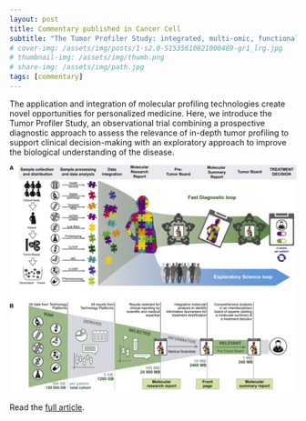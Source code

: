 ```yaml
---
layout: post
title: Commentary published in Cancer Cell
subtitle: "The Tumor Profiler Study: integrated, multi-omic, functional tumor profiling for clinical decision support"
# cover-img: /assets/img/posts/1-s2.0-S1535610821000489-gr1_lrg.jpg
# thumbnail-img: /assets/img/thumb.png
# share-img: /assets/img/path.jpg
tags: [commentary]
---
```


The application and integration of molecular profiling technologies create novel opportunities for personalized medicine. Here, we introduce the Tumor Profiler Study, an observational trial combining a prospective diagnostic approach to assess the relevance of in-depth tumor profiling to support clinical decision-making with an exploratory approach to improve the biological understanding of the disease.

![Summary Figure](/assets/img/posts/1-s2.0-S1535610821000489-gr1_lrg.jpg)

Read the [full article](https://doi.org/10.1016/j.ccell.2021.01.004).
